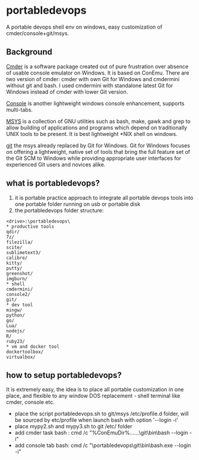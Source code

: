 # portabledevops

A portable devops shell env on windows, easy customization of cmder/console+git/msys.

## Background

[Cmder](https://github.com/cmderdev/cmder) is a software package created out of pure frustration over absence of usable console emulator on Windows. It is based on ConEmu. There are two version of cmder: cmder with own Git for Windows and cmdermini without git and bash. I used cmdermini with standalone latest Git for Windows instead of cmder with lower Git version.

[Console](https://sourceforge.net/projects/console/) is another lightweight windows console enhancement, supports multi-tabs.

[MSYS](http://www.mingw.org/wiki/MSYS) is a collection of GNU utilities such as bash, make, gawk and grep to allow building of applications and programs which depend on traditionally UNIX tools to be present. It is best lightweight *NIX shell on windows.

[git](https://git-for-windows.github.io/) the msys already replaced by Git for Windows. Git for Windows focuses on offering a lightweight, native set of tools that bring the full feature set of the Git SCM to Windows while providing appropriate user interfaces for experienced Git users and novices alike.

## what is portabledevops?

1. it is portable practice approach to integrate all portable devops tools into one portable folder running on usb or portable disk
2. the portabledevops folder structure:
```
<drive>:\portabledevops\
* productive tools
qdir/ 
7z/ 
filezilla/ 
scite/               
sublimetext3/
calibre/
kitty/
putty/
greenshot/           
imgburn/ 
* shell 
cmdermini/           
console2/
git/                            
* dev tool
mingw/  
python/             
go/                                            
Lua/                                 
nodejs/              
R/                   
ruby23/                
* vm and docker tool                                        
dockertoolbox/      
virtualbox/ 
```
## how to setup portabledevops?

It is extremely easy, the idea is to place all portable customization in one place, and flexible to any window DOS replacement - shell terminal like cmder, console etc.

- place the script portabledevops.sh to git/msys /etc/profile.d folder, will be sourced by etc/profile when launch bash with option  '--login -i' 
- place mypy2.sh and mypy3.sh to git /etc/ folder
- add cmder task 
bash :  cmd /c "%ConEmuDir%\..\..\..\git\bin\bash --login -i"
- add console tab
bash:  cmd /c "\portabledevops\git\bin\bash.exe --login -i"


